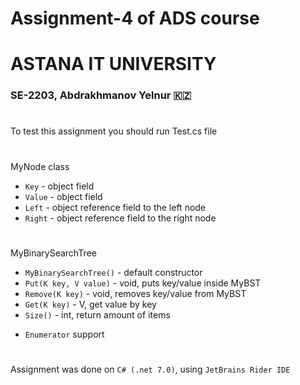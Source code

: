 # Assignment-4 of ADS course
# ASTANA IT UNIVERSITY
### SE-2203, Abdrakhmanov Yelnur 🇰🇿

#

To test this assignment you should run Test.cs file

#

MyNode class
- `Key` - object field
- `Value` - object field
- `Left` - object reference field to the left node
- `Right` - object reference field to the right node

#

MyBinarySearchTree
- `MyBinarySearchTree()` - default constructor
- `Put(K key, V value)` - void, puts key/value inside MyBST
- `Remove(K key)` - void, removes key/value from MyBST
- `Get(K key)` - V, get value by key
- `Size()` - int, return amount of items
+ `Enumerator` support

#

Assignment was done on `C# (.net 7.0)`, using `JetBrains Rider IDE`

